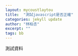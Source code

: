 ```yaml
---
layout: mycoustlaytou
title:  "測試javascript是否正確"
categories: jekyll update
author: "林柏丞"
excerpt: ""
tags: bb 
---
```


測試資料